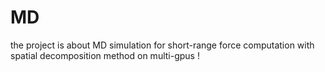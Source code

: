 # MD
the project is about MD simulation for short-range force computation with spatial decomposition method on multi-gpus !
